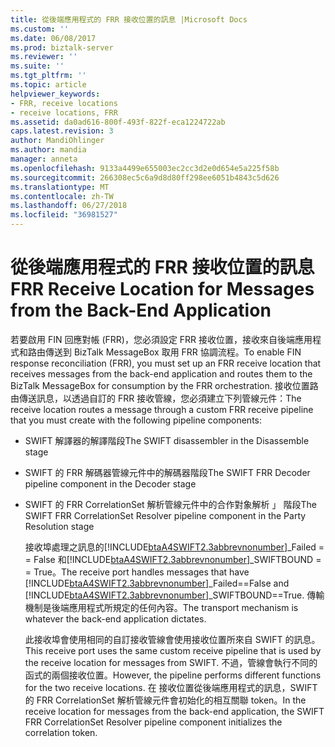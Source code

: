 ```yaml
---
title: 從後端應用程式的 FRR 接收位置的訊息 |Microsoft Docs
ms.custom: ''
ms.date: 06/08/2017
ms.prod: biztalk-server
ms.reviewer: ''
ms.suite: ''
ms.tgt_pltfrm: ''
ms.topic: article
helpviewer_keywords:
- FRR, receive locations
- receive locations, FRR
ms.assetid: da0ad616-800f-493f-822f-eca1224722ab
caps.latest.revision: 3
author: MandiOhlinger
ms.author: mandia
manager: anneta
ms.openlocfilehash: 9133a4499e655003ec2cc3d2e0d654e5a225f58b
ms.sourcegitcommit: 266308ec5c6a9d8d80ff298ee6051b4843c5d626
ms.translationtype: MT
ms.contentlocale: zh-TW
ms.lasthandoff: 06/27/2018
ms.locfileid: "36981527"
---
```

# <a name="frr-receive-location-for-messages-from-the-back-end-application"></a><span data-ttu-id="48ec6-102">從後端應用程式的 FRR 接收位置的訊息</span><span class="sxs-lookup"><span data-stu-id="48ec6-102">FRR Receive Location for Messages from the Back-End Application</span></span>
<span data-ttu-id="48ec6-103">若要啟用 FIN 回應對帳 (FRR)，您必須設定 FRR 接收位置，接收來自後端應用程式和路由傳送到 BizTalk MessageBox 取用 FRR 協調流程。</span><span class="sxs-lookup"><span data-stu-id="48ec6-103">To enable FIN response reconciliation (FRR), you must set up an FRR receive location that receives messages from the back-end application and routes them to the BizTalk MessageBox for consumption by the FRR orchestration.</span></span> <span data-ttu-id="48ec6-104">接收位置路由傳送訊息，以透過自訂的 FRR 接收管線，您必須建立下列管線元件：</span><span class="sxs-lookup"><span data-stu-id="48ec6-104">The receive location routes a message through a custom FRR receive pipeline that you must create with the following pipeline components:</span></span>  
  
- <span data-ttu-id="48ec6-105">SWIFT 解譯器的解譯階段</span><span class="sxs-lookup"><span data-stu-id="48ec6-105">The SWIFT disassembler in the Disassemble stage</span></span>  
  
- <span data-ttu-id="48ec6-106">SWIFT 的 FRR 解碼器管線元件中的解碼器階段</span><span class="sxs-lookup"><span data-stu-id="48ec6-106">The SWIFT FRR Decoder pipeline component in the Decoder stage</span></span>  
  
- <span data-ttu-id="48ec6-107">SWIFT 的 FRR CorrelationSet 解析管線元件中的合作對象解析 」 階段</span><span class="sxs-lookup"><span data-stu-id="48ec6-107">The SWIFT FRR CorrelationSet Resolver pipeline component in the Party Resolution stage</span></span>  
  
  <span data-ttu-id="48ec6-108">接收埠處理之訊息的[!INCLUDE[btaA4SWIFT2.3abbrevnonumber](../../includes/btaa4swift2-3abbrevnonumber-md.md)]_Failed = = False 和[!INCLUDE[btaA4SWIFT2.3abbrevnonumber](../../includes/btaa4swift2-3abbrevnonumber-md.md)]_SWIFTBOUND = = True。</span><span class="sxs-lookup"><span data-stu-id="48ec6-108">The receive port handles messages that have [!INCLUDE[btaA4SWIFT2.3abbrevnonumber](../../includes/btaa4swift2-3abbrevnonumber-md.md)]_Failed==False and [!INCLUDE[btaA4SWIFT2.3abbrevnonumber](../../includes/btaa4swift2-3abbrevnonumber-md.md)]_SWIFTBOUND==True.</span></span> <span data-ttu-id="48ec6-109">傳輸機制是後端應用程式所規定的任何內容。</span><span class="sxs-lookup"><span data-stu-id="48ec6-109">The transport mechanism is whatever the back-end application dictates.</span></span>  
  
  <span data-ttu-id="48ec6-110">此接收埠會使用相同的自訂接收管線會使用接收位置所來自 SWIFT 的訊息。</span><span class="sxs-lookup"><span data-stu-id="48ec6-110">This receive port uses the same custom receive pipeline that is used by the receive location for messages from SWIFT.</span></span> <span data-ttu-id="48ec6-111">不過，管線會執行不同的函式的兩個接收位置。</span><span class="sxs-lookup"><span data-stu-id="48ec6-111">However, the pipeline performs different functions for the two receive locations.</span></span> <span data-ttu-id="48ec6-112">在 接收位置從後端應用程式的訊息，SWIFT 的 FRR CorrelationSet 解析管線元件會初始化的相互關聯 token。</span><span class="sxs-lookup"><span data-stu-id="48ec6-112">In the receive location for messages from the back-end application, the SWIFT FRR CorrelationSet Resolver pipeline component initializes the correlation token.</span></span>